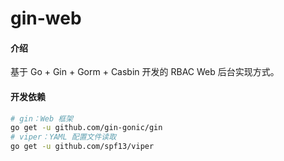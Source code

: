 # gin-web

#### 介绍
基于 Go + Gin + Gorm + Casbin 开发的 RBAC Web 后台实现方式。


#### 开发依赖

```bash
# gin：Web 框架
go get -u github.com/gin-gonic/gin
# viper：YAML 配置文件读取
go get -u github.com/spf13/viper
```
